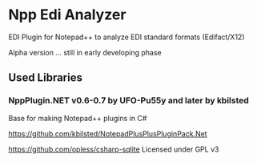 # Npp Edi Analyzer

EDI Plugin for Notepad++ to analyze EDI standard formats (Edifact/X12)

Alpha version ... still in early developing phase


Used Libraries
--------------

### NppPlugin.NET v0.6-0.7 by UFO-Pu55y and later by kbilsted

Base for making Notepad++ plugins in C#

https://github.com/kbilsted/NotepadPlusPlusPluginPack.Net

https://github.com/opless/csharp-sqlite
Licensed under GPL v3
